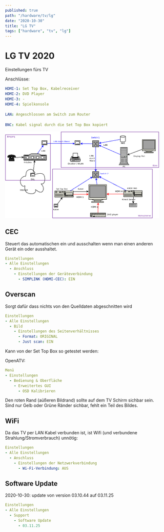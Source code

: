 ```yaml
---
published: true
path: "/hardware/tv/lg"
date: "2020-10-30"
title: "LG TV"
tags: ["hardware", "tv", "lg"]
---
```


# LG TV 2020

Einstellungen fürs TV

Anschlüsse:

```yaml
HDMI-1: Set Top Box, Kabelreceiver
HDMI-2: DVD Player
HDMI-3: -
HDMI-4: Spielkonsole

LAN: Angeschlossen am Switch zum Router

BNC: Kabel signal durch die Set Top Box kopiert
```

![Verkabelung](verkabelung.png)

## CEC

Steuert das automatischen ein und ausschalten wenn man einen anderen Gerät ein oder ausshaltet.

```yaml
Einstellungen
- Alle Einstellungen
  - Anschluss
    - Einstellungen der Geräteverbindung
      - SIMPLINK (HDMI-CEC): EIN
```

## Overscan

Sorgt dafür dass nichts von den Quelldaten abgeschnitten wird

```yaml
Einstellungen
- Alle Einstellungen
  - Bild
    - Einstellungen des Seitenverhältnisses
      - Format: ORIGINAL
      - Just scan: EIN
```

Kann von der Set Top Box so getestet werden:

OpenATV:

```yaml
Menü
- Einstellungen
  - Bedienung & Oberfläche
    - Erweitertes GUI
      - OSD Kalibrieren
```

Den roten Rand (aüßeren Bildrand) sollte auf dem TV Schirm sichbar sein. Sind nur Gelb oder Grüne Ränder sichbar, fehlt ein Teil des Bildes.

## WiFi

Da das TV per LAN Kabel verbunden ist, ist Wifi (und verbundene Strahlung/Stromverbrauch) unnötig:

```yaml
Einstellungen
- Alle Einstellungen
  - Anschluss
    - Einstellungen der Netzwerkverbindung
      - Wi-Fi-Verbindung: AUS
```

## Software Update

2020-10-30: update von version 03.10.44 auf 03.11.25

```yaml
Einstellungen
- Alle Einstellungen
  - Support
    - Software Update
      - 03.11.25
```
